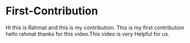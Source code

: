 # First-Contribution
Hi this is Rahmat and this is my contribution.
This is my first contribution
hello rahmat thanks for this video.This video is very Helpful for us.
